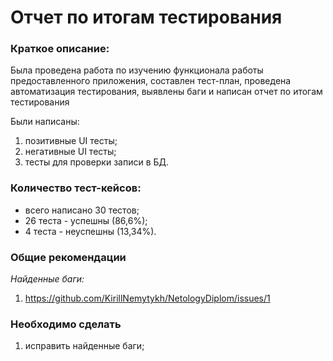 # Отчет по итогам тестирования

### Краткое описание:

Была проведена работа по изучению функционала работы предоставленного приложения, составлен тест-план, 
проведена автоматизация тестирования, выявлены баги и написан отчет по итогам тестирования

Были написаны:
1. позитивные UI тесты;
2. негативные UI тесты;
3. тесты для проверки записи в БД.

### Количество тест-кейсов:

* всего написано 30 тестов;
* 26 теста - успешны (86,6%);
* 4 теста - неуспешны (13,34%).

### Общие рекомендации

*Найденные баги:*

1.  https://github.com/KirillNemytykh/NetologyDiplom/issues/1



### Необходимо сделать

1. исправить найденные баги;
